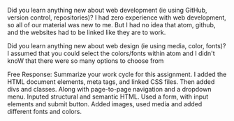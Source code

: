 Did you learn anything new about web development (ie using GitHub, version control, repositories)?
I had zero experience with web development, so all of our material was new to me. But I had no idea that atom, github, and the websites had to be linked like they are to work.

Did you learn anything new about web design (ie using media, color, fonts)?
I assumed that you could select the colors/fonts within atom and I didn't knoW that there were so many options to choose from

Free Response: Summarize your work cycle for this assignment.
I added the HTML document elements, meta tags, and linked CSS files.
Then added divs and classes. Along with page-to-page navigation and a dropdown menu. Inputed structural and semantic HTML. Used a form, with input elements and submit button. Added images, used media and added different fonts and colors.
